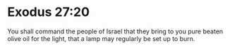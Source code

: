 # Exodus 27:20

You shall command the people of Israel that they bring to you pure beaten olive oil for the light, that a lamp may regularly be set up to burn.
